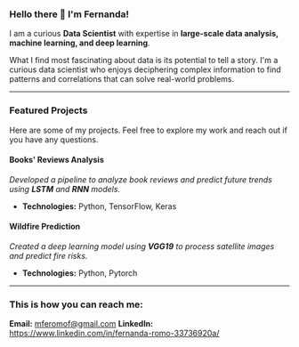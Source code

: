 ### Hello there 👋 I'm Fernanda!

I am a curious **Data Scientist** with expertise in **large-scale data analysis, machine learning, and deep learning**.

What I find most fascinating about data is its potential to tell a story. I'm a curious data scientist who enjoys deciphering complex information to find patterns and correlations that can solve real-world problems.

---

### Featured Projects

Here are some of my projects. Feel free to explore my work and reach out if you have any questions.

#### Books' Reviews Analysis
*Developed a pipeline to analyze book reviews and predict future trends using **LSTM** and **RNN** models.*

* **Technologies:** Python, TensorFlow, Keras

#### Wildfire Prediction
*Created a deep learning model using **VGG19** to process satellite images and predict fire risks.*

* **Technologies:** Python, Pytorch

---

### This is how you can reach me: 

**Email:** mferomof@gmail.com
**LinkedIn:** https://www.linkedin.com/in/fernanda-romo-33736920a/
